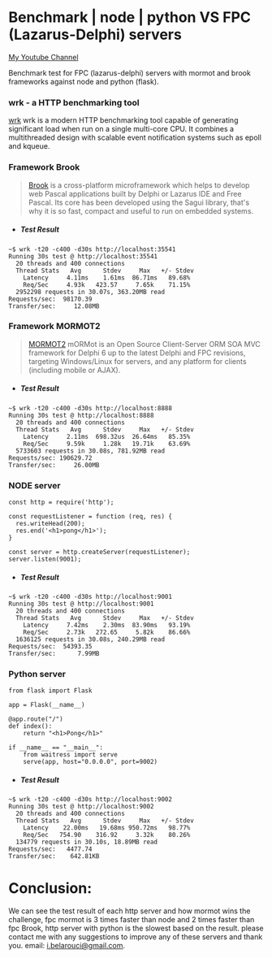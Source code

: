 # Benchmark | node | python VS FPC (Lazarus-Delphi) servers



[My Youtube Channel](https://www.youtube.com/channel/UC40vkVRoZ4vWl5E-wsDhKfQ)


Benchmark test for FPC (lazarus-delphi) servers with mormot and brook frameworks against node and python (flask).

### wrk - a HTTP benchmarking tool

[wrk](https://github.com/wg/wrk) wrk is a modern HTTP benchmarking tool capable of generating significant load when run on a single multi-core CPU. It combines a multithreaded design with scalable event notification systems such as epoll and kqueue.


### Framework Brook

> [Brook](https://github.com/risoflora/brookframework) is a cross-platform microframework which helps to develop web Pascal applications built by Delphi or Lazarus IDE and Free Pascal. Its core has been developed using the Sagui library, that's why it is so fast, compact and useful to run on embedded systems.

- ##### Test Result
```
~$ wrk -t20 -c400 -d30s http://localhost:35541
Running 30s test @ http://localhost:35541
  20 threads and 400 connections
  Thread Stats   Avg      Stdev     Max   +/- Stdev
    Latency     4.11ms    1.61ms  86.71ms   89.68%
    Req/Sec     4.93k   423.57     7.65k    71.15%
  2952298 requests in 30.07s, 363.20MB read
Requests/sec:  98170.39
Transfer/sec:     12.08MB
```

### Framework MORMOT2

> [MORMOT2](https://github.com/synopse/mORMot2) mORMot is an Open Source Client-Server ORM SOA MVC framework for Delphi 6 up to the latest Delphi and FPC revisions, targeting Windows/Linux for servers, and any platform for clients (including mobile or AJAX).


- ##### Test Result
```
~$ wrk -t20 -c400 -d30s http://localhost:8888
Running 30s test @ http://localhost:8888
  20 threads and 400 connections
  Thread Stats   Avg      Stdev     Max   +/- Stdev
    Latency     2.11ms  698.32us  26.64ms   85.35%
    Req/Sec     9.59k     1.28k   19.71k    63.69%
  5733603 requests in 30.08s, 781.92MB read
Requests/sec: 190629.72
Transfer/sec:     26.00MB

```

### NODE server


```
const http = require('http');

const requestListener = function (req, res) {
  res.writeHead(200);
  res.end('<h1>pong</h1>');
}

const server = http.createServer(requestListener);
server.listen(9001);
```

- ##### Test Result
```
~$ wrk -t20 -c400 -d30s http://localhost:9001
Running 30s test @ http://localhost:9001
  20 threads and 400 connections
  Thread Stats   Avg      Stdev     Max   +/- Stdev
    Latency     7.42ms    2.30ms  83.90ms   93.19%
    Req/Sec     2.73k   272.65     5.82k    86.66%
  1636125 requests in 30.08s, 240.29MB read
Requests/sec:  54393.35
Transfer/sec:      7.99MB

```

### Python server
```
from flask import Flask

app = Flask(__name__)

@app.route("/")
def index():
    return "<h1>Pong</h1>"

if __name__ == "__main__":
    from waitress import serve
    serve(app, host="0.0.0.0", port=9002)
```

- ##### Test Result
```
~$ wrk -t20 -c400 -d30s http://localhost:9002
Running 30s test @ http://localhost:9002
  20 threads and 400 connections
  Thread Stats   Avg      Stdev     Max   +/- Stdev
    Latency    22.00ms   19.68ms 950.72ms   98.77%
    Req/Sec   754.90    316.92     3.32k    80.26%
  134779 requests in 30.10s, 18.89MB read
Requests/sec:   4477.74
Transfer/sec:    642.81KB

```

# Conclusion:
We can see the test result of each http server and how mormot wins the challenge, fpc mormot is 3 times faster than node and 2 times faster than fpc Brook, http server with python is the slowest based on the result. please contact me with any suggestions to improve any of these servers and thank you.
email: i.belarouci@gmail.com.




